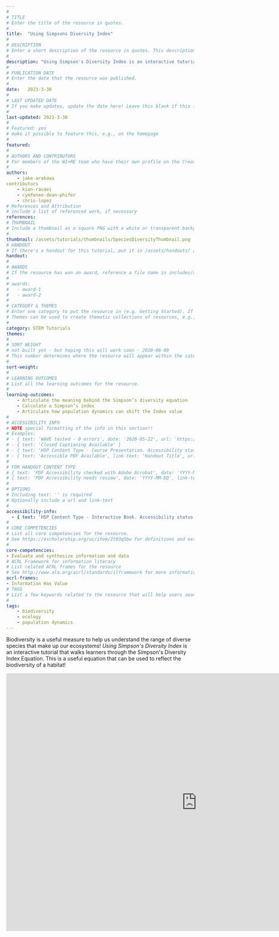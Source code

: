 ```yaml
---
#
# TITLE
# Enter the title of the resource in quotes.
#
title:  "Using Simpsons Diversity Index"
#
# DESCRIPTION
# Enter a short description of the resource in quotes. This description will appear on the list page as a preview, but not on the tutorial/workshop itself.
#
description: "Using Simpson's Diversity Index is an interactive tutorial that walks learners through a method of calculating biodiversity. This tutorial is designed to give learners an adequete background on the Simpson's Diversity Index equation, the meaning behind the index value, and the factors that affect it!"
#
# PUBLICATION DATE
# Enter the date that the resource was published.
#
date:   2021-3-30
#
# LAST UPDATED DATE
# If you make updates, update the date here! Leave this blank if this is being published for the first time.
#
last-updated: 2021-3-30
#
# Featured: yes
# make it possible to feature this, e.g., on the homepage
#
featured: 
#
# AUTHORS AND CONTRIBUTORS
# For members of the WI+RE team who have their own profile on the Creative Team page, enter the name as firstname-lastname (e.g. doug-worsham). For community partners who don't have their own profile on the WI+RE site, enter their name as Firstname Lastname (e.g. Gene Block). The names will appear in the order you enter them.
#
authors:
    - jake-arakawa
contributors
    - kian-ravaei
    - cymfenee-dean-phifer
    - chris-lopez
# References and Attribution
# include a list of referenced work, if necessary
references:
# THUMBNAIL
# Include a thumbnail as a square PNG with a white or transparent background. Our standard dimensions are 250x250 px, but any size square will do. Thumbnails for tutorials go in /assets/tutorials/thumbnails/, and for workshops, /assets/workshops/thumbnails/.
#
thumbnail: /assets/tutorials/thumbnails/SpeciesDiversityThumbnail.png
# HANDOUT
# If there's a handout for this tutorial, put it in /assets/handouts/ and replace the three dots with the filename!
handout:
#
# AWARDS
# If the resource has won an award, reference a file name in includes/awards/ without the .html. For example, if it was accepted to PRIMO, you would write "primo". If the award isn't in includes/awards, create a new award file!
#
# awards: 
#   - award-1
#   - award-2
#
# CATEGORY & THEMES
# Enter one category to put the resource in (e.g. Getting Started). If you enter a category that doesn't already exist, a new category will be created on the WI+RE site.
# Themes can be used to create thematic collections of resources, e.g., stem, etc.
#
category: STEM Tutorials
themes: 
#
# SORT WEIGHT
# not built yet - but hoping this will work soon - 2020-06-09
# This number determines where the resource will appear within the category. Larger numbers appear later within the category, and higher numbers appear earlier.
#
sort-weight:
#
# LEARNING OUTCOMES
# List all the learning outcomes for the resource.
#
learning-outcomes:
    - Articulate the meaning behind the Simpson’s diversity equation
    - Calculate a Simpson’s index
    - Articulate how population dynamics can shift the Index value
#
# ACCESSIBILITY INFO
# NOTE special formatting of the info in this section!!
# Examples:
# - { text: 'WAVE tested - 0 errors', date: '2020-05-22', url: 'https://wave.webaim.org/' }
# - { text: 'Closed Captioning Available' }
# - { text: 'H5P Content Type - Course Presentation. Accessibility status - Tested with no known problems', date: 'YYYY-MM-DD', url: 'https://h5p.org/documentation/installation/content-type-accessibility' }
# - { text: 'Accessible PDF Available', link-text: 'Handout Title', url: 'full-url' }
#
# FOR HANDOUT CONTENT TYPE
# { text: 'PDF Accessibility checked with Adobe Acrobat', date: 'YYYY-MM-DD' }
# { text: 'PDF Accessibility needs review', date: 'YYYY-MM-DD', link-text: 'Issue reported', url: 'link to issue' } 
#
# OPTIONS
# Including text: '' is required
# Optionally include a url and link-text
#
accessibility-info:
  - { text: 'H5P Content Type - Interactive Book. Accessibility status - Tested with no known problems', date: '2021-3-30', url: 'https://h5p.org/documentation/installation/content-type-accessibility' }
#
# CORE COMPETENCIES
# List all core competencies for the resource.
# See https://escholarship.org/uc/item/2t03q5bw for definitions and examples of each core competency
#
core-competencies:
- Evaluate and synthesize information and data
# ACRL Framework for information literacy
# List related ACRL frames for the resource
# See http://www.ala.org/acrl/standards/ilframework for more information
acrl-frames:
- Information Has Value
# TAGS
# List a few keywords related to the resource that will help users search for it.
#
tags:
    - biodiversity
    - ecology
    - population dynamics 
---
```

Biodiversity is a useful measure to help us understand the range of diverse species that make up our ecosystems! _Using Simpson's Diversity Index_ is an interactive tutorial that walks learners through the Simpson's Diversity Index Equation. This is a useful equation that can be used to reflect the biodiversity of a habitat!

<iframe src="https://ccle.ucla.edu/mod/hvp/embed.php?id=3662810" width="1022" height="691" frameborder="0" allowfullscreen="allowfullscreen"></iframe><script src="https://ccle.ucla.edu/mod/hvp/library/js/h5p-resizer.js" charset="UTF-8"></script>

